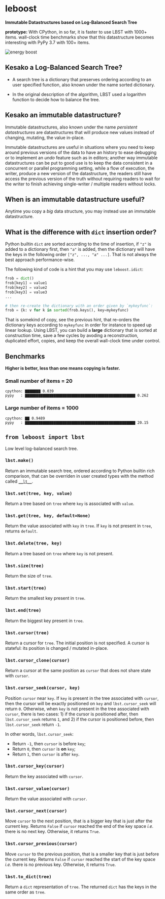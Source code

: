 # leboost

**Immutable Datastructures based on Log-Balanced Search Tree**

**prototype:** With CPython, in so far, it is faster to use LBST with
1000+ items. wall-clock time benchmarks show that this datastructure
becomes interesting with PyPy 3.7 with 100+ items.

![energy boost](https://raw.githubusercontent.com/amirouche/lbst/main/konstantin-d-simpleenergybeamgif.gif)

## Kesako a Log-Balanced Search Tree?

- A search tree is a dictionary that preserves ordering according to
  an user specified function, also known under the name sorted
  dictionary.

- In the original description of the algorithm, LBST used a logarithm
  function to decide how to balance the tree.

## Kesako an immutable datastructure?

Immutable datastructures, also known under the name *persistent
datastructures* are datastructures that will produce new values
instead of changing, mutating, the value in-place.

Immutable datastructures are useful in situations where you need to
keep around previous versions of the data to have an history to ease
debugging or to implement an *undo* feature such as in editors;
another way immutable datastructures can be put to good use is to keep
the data consistent in a concurrent or parallel programming setting,
while a flow of execution, the writer, produce a new version of the
datastructure, the readers still have access the previous version of
the truth without requiring readers to wait for the writer to finish
achieving single-writer / multiple readers without locks.

## When is an immutable datastructure useful?

Anytime you copy a *big* data structure, you may instead use an
immutable datastructure.

## What is the difference with `dict` insertion order?

Python builtin `dict` are sorted according to the time of insertion,
if `"z"` is added to a dictionary first, then `"a"` is added, then the
dictionary will have the keys in the following order `["z", ..., "a"
...]`. That is not always the best approach performance-wise.

The following kind of code is a hint that you may use `leboost.idict`:

```python
frob = dict()
frob[key1] = value1
frob[key2] = value2
frob[key3] = value3
...

# then re-create the dictionary with an order given by `mykeyfunc`:
frob = {k: v for k in sorted(frob.keys(), key=mykeyfunc)
```

That is somekind of copy, see the previous hint, that re-orders the
dictionary keys according to `mykeyfunc` in order for instance to
speed up linear lookup. Using LBST, you can build a **large**
dictionary that is sorted at construction time, save a few cycles by
avoding a reconstruction, duplicated effort, copies, and keep the
overall wall-clock time under control.

## Benchmarks

**Higher is better, less than one means copying is faster.**

### Small number of items = 20

```
cpython: ▇▇▇▇▇▇▇ 0.039
pypy   : ▇▇▇▇▇▇▇▇▇▇▇▇▇▇▇▇▇▇▇▇▇▇▇▇▇▇▇▇▇▇▇▇▇▇▇▇▇▇▇▇▇▇▇▇▇▇▇▇▇▇ 0.262
```

### Large number of items = 1000

```
cpython: ▇▇ 0.9489
pypy   : ▇▇▇▇▇▇▇▇▇▇▇▇▇▇▇▇▇▇▇▇▇▇▇▇▇▇▇▇▇▇▇▇▇▇▇▇▇▇▇▇▇▇▇▇▇▇▇▇▇▇ 20.15
```

## `from leboost import lbst`

Low level log-balanced search tree.

### `lbst.make()`

Return an immutable search tree, ordered according to Python builtin
rich comparison, that can be overriden in user created types with the
method called
[`__lt__`](https://docs.python.org/3/reference/datamodel.html#object.__lt__).

### `lbst.set(tree, key, value)`

Return a tree based on `tree` where `key` is associated with
`value`.

### `lbst.get(tree, key, default=None)`

Return the value associated with `key` in `tree`. If `key` is not
present in `tree`, returns `default`.

### `lbst.delete(tree, key)`

Return a tree based on `tree` where `key` is not present.

### `lbst.size(tree)`

Return the size of `tree`.

### `lbst.start(tree)`

Return the smallest key present in `tree`.

### `lbst.end(tree)`

Return the biggest key present in `tree`.

### `lbst.cursor(tree)`

Return a cursor for `tree`. The initial position is not specified. A
cursor is stateful: its position is changed / mutated in-place.

### `lbst.cursor_clone(cursor)`

Return a cursor at the same position as `cursor` that does not share
state with `cursor`.

### `lbst.cursor_seek(cursor, key)`

Position `cursor` near `key`. If `key` is present in the tree
associated with `cursor`, then the cursor will be exactly positioned
on `key` and `lbst.cursor_seek` will return `0`. Otherwise, when `key`
is not present in the tree associated with `cursor`, there is two
cases: 1) if the cursor is positioned after, then `lbst.cursor_seek`
returns `1`, and 2) if the cursor is positioned before, then
`lbst.cursor_seek` return `-1`.

In other words, `lbst.cursor_seek`:

- Return `-1`, then `cursor` is before `key`;
- Return `0`, then `cursor` is **on** `key`;
- Return `1`, then `cursor` is after `key`.

### `lbst.cursor_key(cursor)`

Return the key associated with `cursor`.

### `lbst.cursor_value(cursor)`

Return the value associated with `cursor`.

### `lbst.cursor_next(cursor)`

Move `cursor` to the next position, that is a bigger key that is just
after the current key. Returns `False` if `cursor` reached the end of
the key space *i.e.* there is no next key. Otherwise, it returns
`True`.

### `lbst.cursor_previous(cursor)`

Move `cursor` to the previous position, that is a smaller key that is
just before the current key. Returns `False` if `cursor` reached the
start of the key space *i.e.* there is no previous key. Otherwise, it
returns `True`.

### `lbst.to_dict(tree)`

Return a `dict` representation of `tree`. The returned `dict` has the
keys in the same order as `tree`.
